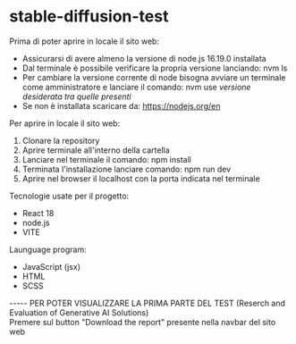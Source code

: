 # stable-diffusion-test

Prima di poter aprire in locale il sito web:
- Assicurarsi di avere almeno la versione di node.js 16.19.0 installata
- Dal terminale è possibile verificare la propria versione lanciando: nvm ls
- Per cambiare la versione corrente di node bisogna avviare un terminale come amministratore e lanciare il comando: nvm use *versione desiderata tra quelle presenti*
- Se non è installata scaricare da: https://nodejs.org/en 

Per aprire in locale il sito web: 
1. Clonare la repository
2. Aprire terminale all'interno della cartella
3. Lanciare nel terminale il comando: npm install
4. Terminata l'installazione lanciare comando: npm run dev
5. Aprire nel browser il localhost con la porta indicata nel terminale 

Tecnologie usate per il progetto: 
- React 18
- node.js
- VITE 

Launguage program: 
- JavaScript (jsx) 
- HTML
- SCSS

----- PER POTER VISUALIZZARE LA PRIMA PARTE DEL TEST (Reserch and Evaluation of Generative AI Solutions)  
Premere sul button "Download the report" presente nella navbar del sito web

